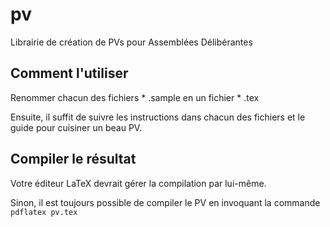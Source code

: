 # pv
Librairie de création de PVs pour Assemblées Délibérantes

## Comment l'utiliser
Renommer chacun des fichiers  * .sample en un fichier  * .tex

Ensuite, il suffit de suivre les instructions dans chacun des fichiers et le guide pour cuisiner un beau PV.

## Compiler le résultat
Votre éditeur LaTeX devrait gérer la compilation par lui-même.

Sinon, il est toujours possible de compiler le PV en invoquant la commande
`pdflatex pv.tex`
